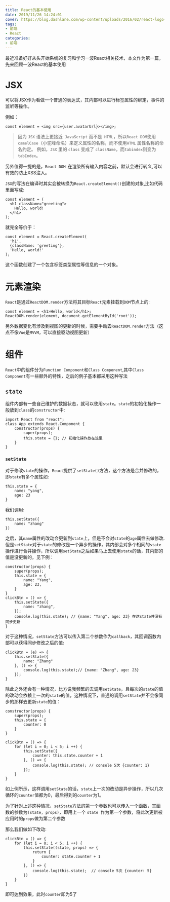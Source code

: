 ```yaml
---
title: React的基本使用
date: 2019/11/26 14:24:01
cover: https://blog.dashlane.com/wp-content/uploads/2016/02/react-logo-2.png
tags: 
- 前端
- React
categories: 
- 前端
---
```


最近准备好好从头开始系统的复习和学习一波React相关技术，本文作为第一篇，先来回顾一波React的基本使用
<!--more-->

# JSX

可以将JSX作为看做一个普通的表达式，其内部可以进行标签属性的绑定，事件的监听等操作。

例如：

```
const element = <img src={user.avatarUrl}></img>;
```

> 因为 `JSX` 语法上更接近` JavaScript` 而不是` HTML`，所以` React DOM `使用 `camelCase`（小驼峰命名）来定义属性的名称，而不使用`HTML` 属性名称的命名约定。
例如，`JSX` 里的 `class` 变成了 `className`，而` tabindex `则变为` tabIndex`。

另外值得一提的是，`React DOM `在渲染所有输入内容之前，默认会进行转义,可以有效的防止XSS注入。

`JSX`的写法在编译时其实会被转换为`React.createElement()`创建的对象,比如代码里面写成:
```
const element = (
  <h1 className="greeting">
    Hello, world!
  </h1>
);
```
就完全等价于：
```
const element = React.createElement(
  'h1',
  {className: 'greeting'},
  'Hello, world!'
);
```
这个函数创建了一个包含标签类型属性等信息的一个对象。

# 元素渲染

`React`是通过`ReactDOM.render`方法将其目标`React`元素挂载到`DOM`节点上的:

```
const element = <h1>Hello, world</h1>;
ReactDOM.render(element, document.getElementById('root'));
```

另外数据变化有涉及到视图的更新的时候，需要手动去`ReactDOM.render`方法（这点不像`Vue`是`MVVM`，可以直接驱动视图更新）

# 组件

`React`中的组件分为`Function Component`和`Class Component`,其中`Class Component`有一些额外的特性，之后的例子基本都采用这种写法

## `state`

组件内部有一些自己维护的数据状态，就可以使用`state`。`state`的初始化操作一般放到`class`的`constructor`中:
```
import React from "react";
class App extends React.Component {
    constructor(props) {
        super(props);
        this.state = {}; // 初始化操作放在这里
    }
}
```
### `setState`

对于修改`state`的操作，`React`提供了`setState()`方法，这个方法是合并修改的，即`state`有多个属性如:
```
this.state = {
    name: "yang",
    age: 23
}
```
我们调用:
```
this.setState({
    name: "zhang"
})
```
之后，其`name`属性的改动会更新到`state`上，但是不会对`state`的`age`属性去做修改.
但是`setState`对于`state`的修改是一个异步的操作，其内部会对多个相同的`state`操作进行合并操作，所以调用`setState`之后如果马上去使用`state`的话，其内部的值是没更新的，见下例：
```
constructor(props) {
    super(props);
    this.state = {
        name: "Yang",
        age: 23,
    }
}
clickBtn = () => {
    this.setState({
        name: "zhang",
    });
    console.log(this.state); // {name: "Yang", age: 23} 在这state并没有同步更新
}
```

对于这种情况，`setState`方法可以传入第二个参数作为`callback`，其回调函数内部可以获得同步修改之后的值:
```
clickBtn = (e) => {
    this.setState({
        name: "Zhang"
    }, () => {
        console.log(this.state);// {name: "Zhang", age: 23}
    });
}
```

除此之外还会有一种情况，比方说我频繁的去调用`setState`，且每次的`state`的值的改动会依赖上一次的`state`的值，这种情况下，普通的调用`setState`并不会像同步的那样去更新`state`的值：
```
constructor(props) {
    super(props);
    this.state = {
        counter: 0
    }
}

clickBtn = () => {
    for (let i = 0; i < 5; i ++) {
        this.setState({
            counter: this.state.counter + 1
        }, () => {
            console.log(this.state); // console 5次 {counter: 1}
        });
    }
}
```
如上例所示，这样调用`setState`的话，`state`上一次的改动是异步操作，所以几次循环的`counter`值都为0，最后得到的`counter`为1。

为了针对上述这种情况，`setState`方法的第一个参数也可以传入一个函数，其函数的参数为`(state, props)`，即用上一个 `state `作为第一个参数，将此次更新被应用时的` props `做为第二个参数

那么我们做如下改动:
```
clickBtn = () => {
    for (let i = 0; i < 5; i ++) {
        this.setState((state, props) => {
            return {
                counter: state.counter + 1
            }
        }, () => {
            console.log(this.state);  // console 5次 {counter: 5}
        })
    }
}
```
即可达到效果，此时`counter`即为5了
